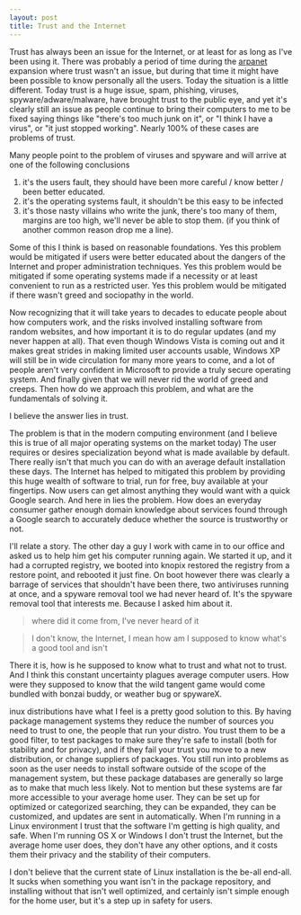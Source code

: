 ```yaml
---
layout: post
title: Trust and the Internet
---
```


Trust has always been an issue for the Internet, or at least for as long as I've been using it. There was probably a period of time during the <a href="http://en.wikipedia.org/wiki/Arpanet">arpanet</a> expansion where trust wasn't an issue, but during that time it might have been possible to know personally all the users. Today the situation is a little different. Today trust is a huge issue, spam, phishing, viruses, spyware/adware/malware, have brought trust to the public eye, and yet it's clearly still an issue as people continue to bring their computers to me to be fixed saying things like "there's too much junk on it", or "I think I have a virus", or "it just stopped working". Nearly 100% of these cases are problems of trust.

Many people point to the problem of viruses and spyware and will arrive at one of the following conclusions

1. it's the users fault, they should have been more careful / know better / been better educated. 
2. it's the operating systems fault, it shouldn't be this easy to be infected
3. it's those nasty villains who write the junk, there's too many of them, margins are too high, we'll never be able to stop them. (if you think of another common reason drop me a line).

Some of this I think is based on reasonable foundations. Yes this problem would be mitigated if users were better educated about the dangers of the Internet and proper administration techniques. Yes this problem would be mitigated if some operating systems made if a necessity or at least convenient to run as a restricted user. Yes this problem would be mitigated if there wasn't greed and sociopathy in the world.

Now recognizing that it will take years to decades to educate people about how computers work, and the risks involved installing software from random websites, and how important it is to do regular updates (and my never happen at all). That even though Windows Vista is coming out and it makes great strides in making limited user accounts usable, Windows XP will still be in wide circulation for many more years to come, and a lot of people aren't very confident in Microsoft to provide a truly secure operating system. And finally given that we will never rid the world of greed and creeps. Then how do we approach this problem, and what are the fundamentals of solving it.

I believe the answer lies in trust.

The problem is that in the modern computing environment (and I believe this is true of all major operating systems on the market today) The user requires or desires specialization beyond what is made available by default. There really isn't that much you can do with an average default installation these days. The Internet has helped to mitigated this problem by providing this huge wealth of software to trial, run for free, buy available at your fingertips. Now users can get almost anything they would want with a quick Google search. And here in lies the problem. How does an everyday consumer gather enough domain knowledge about services found through a Google search to accurately deduce whether the source is trustworthy or not.

I'll relate a story. The other day a guy I work with came in to our office and asked us to help him get his computer running again. We started it up, and it had a corrupted registry, we booted into knopix restored the registry from a restore point, and rebooted it just fine. On boot however there was clearly a barrage of services that shouldn't have been there, two antiviruses running at once, and a spyware removal tool we had never heard of. It's the spyware removal tool that interests me. Because I asked him about it.

> where did it come from, I've never heard of it

> I don't know, the Internet, I mean how am I supposed to know what's a good tool and isn't

There it is, how is he supposed to know what to trust and what not to trust. And I think this constant uncertainty plagues average computer users. How were they supposed to know that the wild tangent game would come bundled with bonzai buddy, or weather bug or spywareX.

inux distributions have what I feel is a pretty good solution to this. By having package management systems they reduce the number of sources you need to trust to one, the people that run your distro. You trust them to be a good filter, to test packages to make sure they're safe to install (both for stability and for privacy), and if they fail your trust you move to a new distribution, or change suppliers of packages. You still run into problems as soon as the user needs to install software outside of the scope of the management system, but these package databases are generally so large as to make that much less likely. Not to mention but these systems are far more accessible to your average home user. They can be set up for optimized or categorized searching, they can be expanded, they can be customized, and updates are sent in automatically. When I'm running in a Linux environment I trust that the software I'm getting is high quality, and safe. When I'm running OS X or Windows I don't trust the Internet, but the average home user does, they don't have any other options, and it costs them their privacy and the stability of their computers.

I don't believe that the current state of Linux installation is the be-all end-all. It sucks when something you want isn't in the package repository, and installing without that isn't well optimized, and certainly isn't simple enough for the home user, but it's a step up in safety for users.
